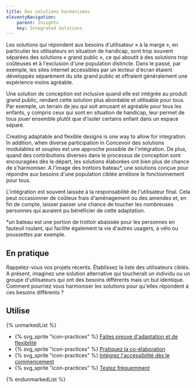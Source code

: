 ```yaml
---
title: Des solutions harmonisées
eleventyNavigation:
    parent: Insights
    key: Integrated Solutions
---
```


Les solutions qui répondent aux besoins d'utilisateur « à la marge », en particulier les utilisateurs en situation de
handicap, sont trop souvent séparées des solutions « grand public », ce qui aboutit à des solutions trop coûteuses et à
l'exclusion d'une population distincte. Dans le passé, par exemple, les sites internet accessibles par un lecteur
d'écran étaient développés séparément du site grand public et offraient généralement une expérience moins agréable.

Une solution de conception est inclusive quand elle est intégrée au produit grand public, rendant cette solution plus
abordable et utilisable pour tous. Par exemple, un terrain de jeu qui soit amusant et agréable pour tous les enfants, y
compris ceux qui sont en situation de handicap, leur permet de tous jouer ensemble plutôt que d'isoler certains enfant
dans un espace séparé.

Creating adaptable and flexible designs is one way to allow for integration. In addition, when diverse participation in
Concevoir des solutions modulables et souples est une approche possible de l'intégration. De plus, quand des
contributions diverses dans le processus de conception sont encouragées dès le départ, les solutions élaborées ont bien
plus de chance de s'harmoniser. A l'image des trottoirs bateau*, une solutions conçue pour répondre aux besoins d'une
population ciblée améliore le fonctionnement pour tous.

L'intégration est souvent laissée à la responsabilité de l'utilisateur final. Cela peut occasionner de coûteux frais
d'aménagement ou des amendes et, en fin de compte, laisser passer une chance de toucher les nombreuses personnes qui
auraient pu bénéficier de cette adaptation.

*un bateau est une portion de trottoir abaissée pour les personnes en fauteuil roulant, qui facilite également la vie
d'autres usagers, à vélo ou poussettes par exemple.

## En pratique

Rappelez-vous vos projets récents. Établissez la liste des utilisateurs ciblés. A présent, imaginez une solution
alternative qui toucherait un individu ou un groupe d'utilisateurs qui ont des besoins différents mais un but identique.
Comment pourriez vous harmoniser les solutions pour qu'elles répondent à ces besoins différents ?

## Utilise

{% unmarkedList %}

* {% svg_sprite "icon-practices" %} [Faites preuve d'adaptation et de flexibilité](../../pratiques/faites-preuve-dadaptation-et-de-flexibilite/)
* {% svg_sprite "icon-practices" %} [Pratiquez la co-élaboration](../../pratiques/pratiquez-la-co-elaboration/)
* {% svg_sprite "icon-practices" %} [Intégrez l'accessibilité dès le commencement](../../pratiques/integrez-laccessibilite-des-le-commencement/)
* {% svg_sprite "icon-practices" %} [Testez fréquemment](../../pratiques/testez-frequemment/)

{% endunmarkedList %}
